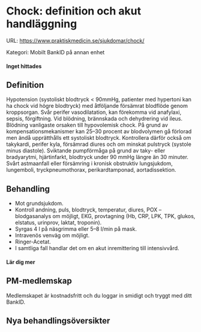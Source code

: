 # Chock: definition och akut handläggning

URL: https://www.praktiskmedicin.se/sjukdomar/chock/



Kategori: Mobilt BankID på annan enhet

#### Inget hittades

## Definition

Hypotension (systoliskt blodtryck < 90mmHg, patienter med hypertoni kan ha chock vid högre blodtryck) med åtföljande försämrat blodflöde genom kroppsorgan.
Svår perifer vasodilatation, kan förekomma vid anafylaxi, sepsis, förgiftning.
Vid blödning, brännskada och dehydrering vid ileus. Blödning vanligaste orsaken till hypovolemisk chock. På grund av kompensationsmekanismer kan 25–30 procent av blodvolymen gå förlorad men ändå upprätthålls ett systoliskt blodtryck. Kontrollera därför också om takykardi, perifer kyla, försämrad diures och om minskat pulstryck (systole minus diastole).
Sviktande pumpförmåga på grund av taky- eller bradyarytmi, hjärtinfarkt, blodtryck under 90 mmHg längre än 30 minuter.
Svårt astmaanfall eller försämring i kronisk obstruktiv lungsjukdom, lungemboli, tryckpneumothorax, perikardtamponad, aortadissektion.

## Behandling

- Mot grundsjukdom.
- Kontroll andning, puls, blodtryck, temperatur, diures, POX – blodgasanalys om möjligt, EKG, provtagning (Hb, CRP, LPK, TPK, glukos, elstatus, urinprov, laktat, troponin).
- Syrgas 4 l på näsgrimma eller 5–8 l/min på mask.
- Intravenös venväg om möjligt.
- Ringer-Acetat.
- I samtliga fall handlar det om en akut inremittering till intensivvård.

#### Lär dig mer

## PM-medlemskap

Medlemskapet är kostnadsfritt och du loggar in smidigt och tryggt med ditt BankID.

## Nya behandlingsöversikter

